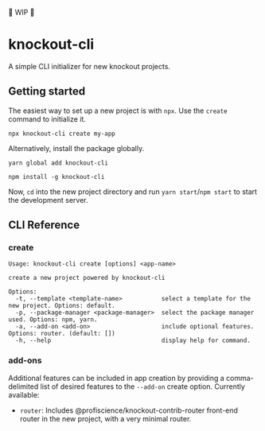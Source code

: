 👷 WIP 👷

# knockout-cli

A simple CLI initializer for new knockout projects.

## Getting started

The easiest way to set up a new project is with `npx`. Use the `create` command to initialize it.

```
npx knockout-cli create my-app
```

Alternatively, install the package globally.

```
yarn global add knockout-cli
```

```
npm install -g knockout-cli
```

Now, `cd` into the new project directory and run `yarn start`/`npm start` to start the development server.

## CLI Reference

### create

```
Usage: knockout-cli create [options] <app-name>

create a new project powered by knockout-cli

Options:
  -t, --template <template-name>           select a template for the new project. Options: default.
  -p, --package-manager <package-manager>  select the package manager used. Options: npm, yarn.
  -a, --add-on <add-on>                    include optional features. Options: router. (default: [])
  -h, --help                               display help for command.
```

### add-ons

Additional features can be included in app creation by providing a comma-delimited list of desired features to the `--add-on` create option. Currently available:

- `router`: Includes @profiscience/knockout-contrib-router front-end router in the new project, with a very minimal router.
